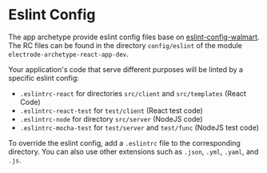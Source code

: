 # Eslint Config

The app archetype provide eslint config files base on [eslint-config-walmart].  The RC files can be found in the directory `config/eslint` of the module `electrode-archetype-react-app-dev`.

Your application's code that serve different purposes will be linted by a specific eslint config:

-   `.eslintrc-react` for directories `src/client` and `src/templates` (React Code)
-   `.eslintrc-react-test` for `test/client` (React test code)
-   `.eslintrc-node` for directory `src/server` (NodeJS code)
-   `.eslintrc-mocha-test` for `test/server` and `test/func` (NodeJS test code)

To override the eslint config, add a `.eslintrc` file to the corresponding directory.  You can also use other extensions such as `.json`, `.yml`, `.yaml`, and `.js`.

[eslint-config-walmart]: https://www.npmjs.com/package/eslint-config-walmart
